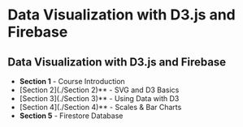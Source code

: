 # Data Visualization with D3.js and Firebase

## Data Visualization with D3.js and Firebase
* **Section 1** - Course Introduction
* [Section 2](./Section 2)** - SVG and D3 Basics 
* [Section 3](./Section 3)** - Using Data with D3
* [Section 4](./Section 4)** - Scales & Bar Charts
* **Section 5** - Firestore Database

